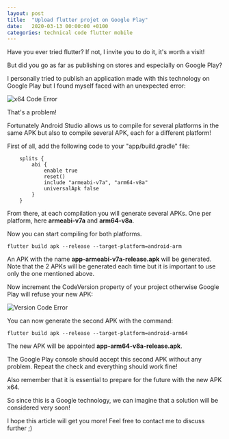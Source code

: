 ```yaml
---
layout: post
title:  "Upload flutter projet on Google Play"
date:   2020-03-13 00:00:00 +0100
categories: technical code flutter mobile
---
```


Have you ever tried flutter? If not, I invite you to do it, it's worth a visit!

But did you go as far as publishing on stores and especially on Google Play?

I personally tried to publish an application made with this technology on Google Play but I found myself faced with an unexpected error:

![x64 Code Error](http://Kelvas09.github.io/assets/assets/img/posts/flutter_x64_googleplay/x64_error.png)

That's a problem!

Fortunately Android Studio allows us to compile for several platforms in the same APK but also to compile several APK, each for a different platform!

First of all, add the following code to your "app/build.gradle" file: 

```
    splits {
        abi {
            enable true
            reset()
            include "armeabi-v7a", "arm64-v8a"
            universalApk false
        }
    }
```

From there, at each compilation you will generate several APKs. One per platform, here **armeabi-v7a** and **arm64-v8a**.

Now you can start compiling for both platforms.

```
flutter build apk --release --target-platform=android-arm
```

An APK with the name **app-armeabi-v7a-release.apk** will be generated. Note that the 2 APKs will be generated each time but it is important to use only the one mentioned above.

Now increment the CodeVersion property of your project otherwise Google Play will refuse your new APK:

![Version Code Error](http://Kelvas09.github.io/assets/assets/img/posts/flutter_x64_googleplay/versionCode_error.png)

You can now generate the second APK with the command:

```
flutter build apk --release --target-platform=android-arm64
```

The new APK will be appointed **app-arm64-v8a-release.apk**.

The Google Play console should accept this second APK without any problem. Repeat the check and everything should work fine!

Also remember that it is essential to prepare for the future with the new APK x64.

So since this is a Google technology, we can imagine that a solution will be considered very soon!

I hope this article will get you more! Feel free to contact me to discuss further ;)